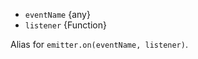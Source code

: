 <!-- YAML
added: v0.1.26
-->
- `eventName` {any}
- `listener` {Function}

Alias for `emitter.on(eventName, listener)`.

